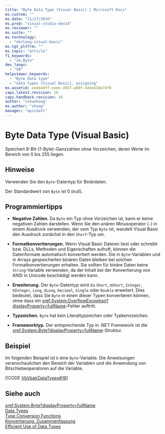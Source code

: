 ```yaml
---
title: "Byte Data Type (Visual Basic) | Microsoft Docs"
ms.custom: ""
ms.date: "11/17/2016"
ms.prod: "visual-studio-dev14"
ms.reviewer: ""
ms.suite: ""
ms.technology: 
  - "devlang-visual-basic"
ms.tgt_pltfrm: ""
ms.topic: "article"
f1_keywords: 
  - "vb.Byte"
dev_langs: 
  - "VB"
helpviewer_keywords: 
  - "Byte data type"
  - "data types [Visual Basic], assigning"
ms.assetid: eed44dff-eaee-4937-a89f-444e418e74f6
caps.latest.revision: 18
caps.handback.revision: 18
author: "stevehoag"
ms.author: "shoag"
manager: "wpickett"
---
```

# Byte Data Type (Visual Basic)
Speichert 8\-Bit\-\(1\-Byte\)\-Ganzzahlen ohne Vorzeichen, deren Werte im Bereich von 0 bis 255 liegen.  
  
## Hinweise  
 Verwenden Sie den `Byte`\-Datentyp für Binärdaten.  
  
 Der Standardwert von `Byte` ist 0 \(null\).  
  
## Programmiertipps  
  
-   **Negative Zahlen.** Da `Byte` ein Typ ohne Vorzeichen ist, kann er keine negativen Zahlen darstellen.  Wenn Sie den unären Minusoperator \(`-`\) in einem Ausdruck verwenden, der vom Typ `Byte` ist, wandelt Visual Basic den Ausdruck zunächst in den `Short`\-Typ um.  
  
-   **Formatkonvertierungen.** Wenn Visual Basic Dateien liest oder schreibt bzw. DLLs, Methoden und Eigenschaften aufruft, können die Datenformate automatisch konvertiert werden.  Die in `Byte`\-Variablen und in Arrays gespeicherten binären Daten bleiben bei solchen Formatkonvertierungen erhalten.  Sie sollten für binäre Daten keine `String`\-Variable verwenden, da der Inhalt bei der Konvertierung von ANSI in Unicode beschädigt werden kann.  
  
-   **Erweiterung.** Der `Byte`\-Datentyp wird zu `Short`, `UShort`, `Integer`, `UInteger`, `Long`, `ULong`, `Decimal`, `Single` oder `Double` erweitert.  Dies bedeutet, dass Sie `Byte` in einen dieser Typen konvertieren können, ohne dass ein <xref:System.OverflowException?displayProperty=fullName>\-Fehler auftritt.  
  
-   **Typzeichen.** `Byte` hat kein Literaltypzeichen oder Typkennzeichen.  
  
-   **Frameworktyp.** Der entsprechende Typ in .NET Framework ist die <xref:System.Byte?displayProperty=fullName>\-Struktur.  
  
## Beispiel  
 Im folgenden Beispiel ist `b` eine `Byte`\-Variable.  Die Anweisungen veranschaulichen den Bereich der Variablen und die Anwendung von Bitschiebeoperatoren auf die Variable.  
  
 [!CODE [VbVbalrDataTypes#16](../CodeSnippet/VS_Snippets_VBCSharp/VbVbalrDataTypes#16)]  
  
## Siehe auch  
 <xref:System.Byte?displayProperty=fullName>   
 [Data Types](../../../visual-basic/language-reference/data-types/data-type-summary.md)   
 [Type Conversion Functions](../../../visual-basic/language-reference/functions/type-conversion-functions.md)   
 [Konvertierung: Zusammenfassung](../../../visual-basic/language-reference/keywords/conversion-summary.md)   
 [Efficient Use of Data Types](../../../visual-basic/programming-guide/language-features/data-types/efficient-use-of-data-types.md)